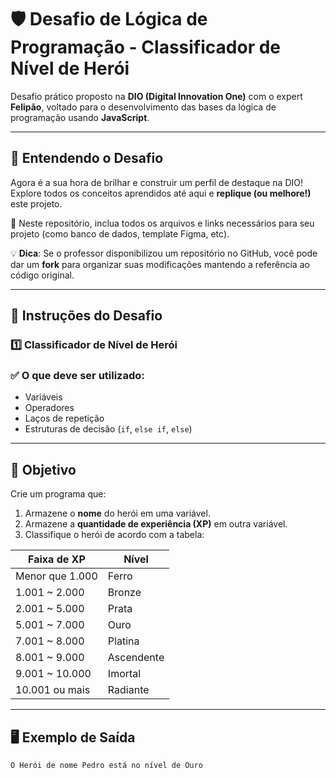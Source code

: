 # 🛡️ Desafio de Lógica de Programação - Classificador de Nível de Herói

Desafio prático proposto na **DIO (Digital Innovation One)** com o expert **Felipão**, voltado para o desenvolvimento das bases da lógica de programação usando **JavaScript**.

---

## 🚀 Entendendo o Desafio

Agora é a sua hora de brilhar e construir um perfil de destaque na DIO!  
Explore todos os conceitos aprendidos até aqui e **replique (ou melhore!)** este projeto.

📁 Neste repositório, inclua todos os arquivos e links necessários para seu projeto (como banco de dados, template Figma, etc).

💡 **Dica**: Se o professor disponibilizou um repositório no GitHub, você pode dar um **fork** para organizar suas modificações mantendo a referência ao código original.

---

## 📌 Instruções do Desafio

### 1️⃣ Classificador de Nível de Herói

### ✅ O que deve ser utilizado:

- Variáveis
- Operadores
- Laços de repetição
- Estruturas de decisão (`if`, `else if`, `else`)

---

## 🎯 Objetivo

Crie um programa que:

1. Armazene o **nome** do herói em uma variável.
2. Armazene a **quantidade de experiência (XP)** em outra variável.
3. Classifique o herói de acordo com a tabela:

| Faixa de XP         | Nível        |
|---------------------|--------------|
| Menor que 1.000     | Ferro        |
| 1.001 ~ 2.000       | Bronze       |
| 2.001 ~ 5.000       | Prata        |
| 5.001 ~ 7.000       | Ouro         |
| 7.001 ~ 8.000       | Platina      |
| 8.001 ~ 9.000       | Ascendente   |
| 9.001 ~ 10.000      | Imortal      |
| 10.001 ou mais      | Radiante     |

---

## 🖥️ Exemplo de Saída

```bash
O Herói de nome Pedro está no nível de Ouro
